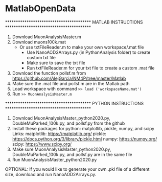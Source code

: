 # MatlabOpenData
**************************************** MATLAB INSTRUCTIONS ****************************************

1. Download MuonAnalysisMaster.m
2. Download muons100k.mat
   - Or use txtFileReader.m to make your own workspace/.mat file
     - Use NanoAOD2Arrays.py (in PythonAnalysis folder) to create custom txt file
     - Make sure to save the txt file
     - Run txtFileReader.m for your txt file to create a custom .mat file
3. Download the function pollsf.m from https://github.com/AlejGarcia/NM4P/tree/master/Matlab
4. Make sure the .mat file and pollsf.m are in the Matlab path
5. Load workspace with command `>> load ('workspaceName.mat')`
6. Run `>> MuonAnalysisMaster.m`

**************************************** PYTHON INSTRUCTIONS ****************************************

1. Download MuonAnalysisMaster_python2020.py, DoubleMuParked_100k.py, and pollsf.py from the github
2. Install these packages for python: matplotlib, pickle, numpy, and scipy
    Links: matplotlib: https://matplotlib.org/
           pickle: https://docs.python.org/3/library/pickle.html
           numpy: https://numpy.org/
           scipy: https://www.scipy.org/
3. Make sure MuonAnalysisMaster_python2020.py, DoubleMuParked_100k.py, and pollsf.py are in the same file
4. Run MuonAnalysisMaster_python2020.py

OPTIONAL: If you would like to generate your own .pkl file of a different size, download and run NanoAOD2Arrays.py.
